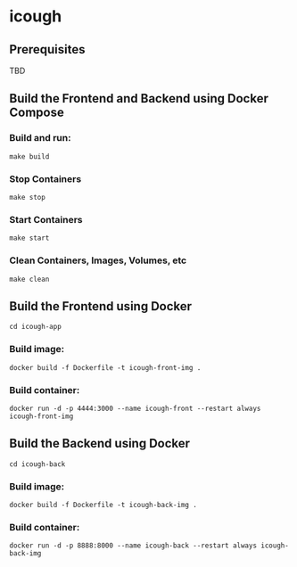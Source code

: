 # icough

## Prerequisites
TBD


## Build the Frontend and Backend using Docker Compose

### Build and run:
```
make build
```

### Stop Containers
```
make stop
```

### Start Containers

```
make start
```

### Clean Containers, Images, Volumes, etc

```
make clean
```

## Build the Frontend using Docker

```
cd icough-app
```

### Build image:

```
docker build -f Dockerfile -t icough-front-img .
```

### Build container:

```
docker run -d -p 4444:3000 --name icough-front --restart always icough-front-img
```

## Build the Backend using Docker

```
cd icough-back
```

### Build image:

```
docker build -f Dockerfile -t icough-back-img .
```

### Build container:

```
docker run -d -p 8888:8000 --name icough-back --restart always icough-back-img
```
